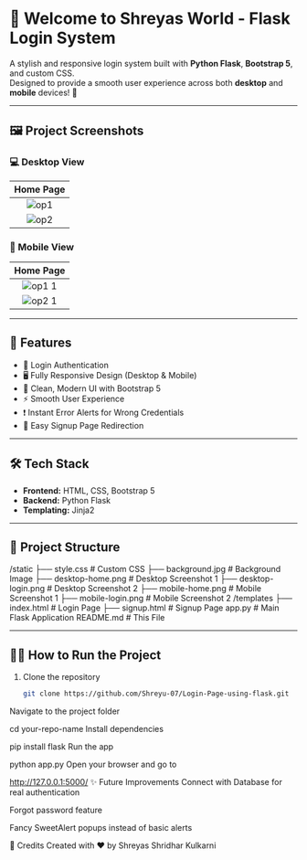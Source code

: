 # 🌟 Welcome to Shreyas World - Flask Login System

A stylish and responsive login system built with **Python Flask**, **Bootstrap 5**, and custom CSS.  
Designed to provide a smooth user experience across both **desktop** and **mobile** devices! 🚀

---

## 🖼️ Project Screenshots

### 💻 Desktop View
| Home Page |
| :-------: |
| ![op1](https://github.com/user-attachments/assets/dff6c5a9-d023-4cda-a483-f2027a55a00e)
| ![op2](https://github.com/user-attachments/assets/3bc5bc26-5b67-459a-9331-ff93ed66fb4a)


### 📱 Mobile View
| Home Page | 
| :-------: |
| ![op1 1](https://github.com/user-attachments/assets/d1d0cfbe-1f08-4d40-a123-163e86b1d3b3)
| ![op2 1](https://github.com/user-attachments/assets/82fe1ab4-1e12-4465-b3af-c4fc3c3692f6)


---

## 🚀 Features
- 🔐 Login Authentication
- 🖥️ Fully Responsive Design (Desktop & Mobile)
- 🎨 Clean, Modern UI with Bootstrap 5
- ⚡ Smooth User Experience
- ❗ Instant Error Alerts for Wrong Credentials
- 🔗 Easy Signup Page Redirection

---

## 🛠️ Tech Stack
- **Frontend:** HTML, CSS, Bootstrap 5
- **Backend:** Python Flask
- **Templating:** Jinja2

---

## 📂 Project Structure

/static ├── style.css # Custom CSS ├── background.jpg # Background Image ├── desktop-home.png # Desktop Screenshot 1 ├── desktop-login.png # Desktop Screenshot 2 ├── mobile-home.png # Mobile Screenshot 1 ├── mobile-login.png # Mobile Screenshot 2 /templates ├── index.html # Login Page ├── signup.html # Signup Page app.py # Main Flask Application README.md # This File

---

## 🏃‍♂️ How to Run the Project

1. Clone the repository
   ```bash
   git clone https://github.com/Shreyu-07/Login-Page-using-flask.git
Navigate to the project folder


cd your-repo-name
Install dependencies


pip install flask
Run the app


python app.py
Open your browser and go to


http://127.0.0.1:5000/
✨ Future Improvements
Connect with Database for real authentication

Forgot password feature

Fancy SweetAlert popups instead of basic alerts



📢 Credits
Created with ❤️ by Shreyas Shridhar Kulkarni
